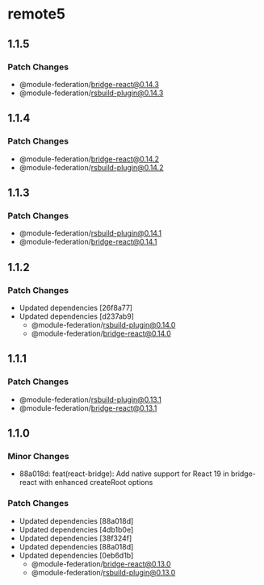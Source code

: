 # remote5

## 1.1.5

### Patch Changes

- @module-federation/bridge-react@0.14.3
- @module-federation/rsbuild-plugin@0.14.3

## 1.1.4

### Patch Changes

- @module-federation/bridge-react@0.14.2
- @module-federation/rsbuild-plugin@0.14.2

## 1.1.3

### Patch Changes

- @module-federation/rsbuild-plugin@0.14.1
- @module-federation/bridge-react@0.14.1

## 1.1.2

### Patch Changes

- Updated dependencies [26f8a77]
- Updated dependencies [d237ab9]
  - @module-federation/rsbuild-plugin@0.14.0
  - @module-federation/bridge-react@0.14.0

## 1.1.1

### Patch Changes

- @module-federation/rsbuild-plugin@0.13.1
- @module-federation/bridge-react@0.13.1

## 1.1.0

### Minor Changes

- 88a018d: feat(react-bridge): Add native support for React 19 in bridge-react with enhanced createRoot options

### Patch Changes

- Updated dependencies [88a018d]
- Updated dependencies [4db1b0e]
- Updated dependencies [38f324f]
- Updated dependencies [88a018d]
- Updated dependencies [0eb6d1b]
  - @module-federation/bridge-react@0.13.0
  - @module-federation/rsbuild-plugin@0.13.0
